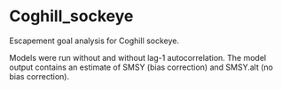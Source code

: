 # Coghill_sockeye
Escapement goal analysis for Coghill sockeye.

Models were run without and without lag-1 autocorrelation. The model output contains an estimate of SMSY (bias correction) and SMSY.alt (no bias correction). 

